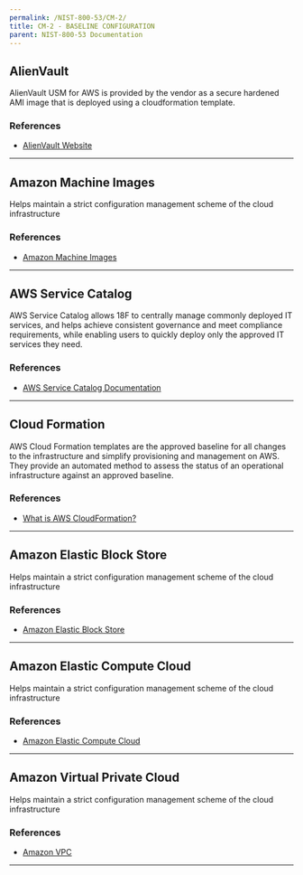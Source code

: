 ```yaml
---
permalink: /NIST-800-53/CM-2/
title: CM-2 - BASELINE CONFIGURATION
parent: NIST-800-53 Documentation
---
```


## AlienVault
AlienVault USM for AWS is provided by the vendor as a secure hardened AMI image that is deployed using a cloudformation template.
### References

* [AlienVault Website](https://www.alienvault.com)

--------

## Amazon Machine Images
Helps maintain a strict configuration management scheme of the cloud infrastructure
### References

* [Amazon Machine Images](http://docs.aws.amazon.com/AWSEC2/latest/UserGuide/AMIs.html)

--------

## AWS Service Catalog
AWS Service Catalog allows 18F to centrally manage commonly deployed IT services, and helps achieve consistent governance and meet compliance requirements, while enabling users to quickly deploy only the approved IT services they need.
### References

* [AWS Service Catalog Documentation](https://aws.amazon.com/servicecatalog/)

--------

## Cloud Formation
AWS Cloud Formation templates are the approved baseline for all changes to the infrastructure and simplify provisioning and management on AWS. They provide an automated method to assess the status of an operational infrastructure against an approved baseline.
### References

* [What is AWS CloudFormation?](http://docs.aws.amazon.com/AWSCloudFormation/latest/UserGuide/Welcome.html)

--------

## Amazon Elastic Block Store
Helps maintain a strict configuration management scheme of the cloud infrastructure
### References

* [Amazon Elastic Block Store](https://aws.amazon.com/ebs/)

--------

## Amazon Elastic Compute Cloud
Helps maintain a strict configuration management scheme of the cloud infrastructure
### References

* [Amazon Elastic Compute Cloud](https://aws.amazon.com/ec2/)

--------

## Amazon Virtual Private Cloud
Helps maintain a strict configuration management scheme of the cloud infrastructure
### References

* [Amazon VPC](https://aws.amazon.com/vpc/)

--------
